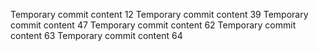 Temporary commit content 12
Temporary commit content 39
Temporary commit content 47
Temporary commit content 62
Temporary commit content 63
Temporary commit content 64
